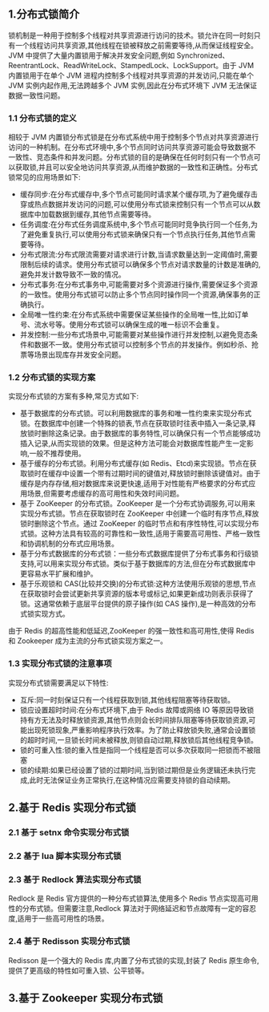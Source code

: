 ## 1.分布式锁简介

锁机制是一种用于控制多个线程对共享资源进行访问的技术。锁允许在同一时刻只有一个线程访问共享资源,其他线程在锁被释放之前需要等待,从而保证线程安全。JVM 中提供了大量内置锁用于解决并发安全问题,例如 Synchronized、ReentrantLock、ReadWriteLock、StampedLock、LockSupport。由于 JVM 内置锁用于在单个 JVM 进程内控制多个线程对共享资源的并发访问,只能在单个 JVM 实例内起作用,无法跨越多个 JVM 实例,因此在分布式环境下 JVM 无法保证数据一致性问题。

### 1.1 分布式锁的定义

相较于 JVM 内置锁分布式锁是在分布式系统中用于控制多个节点对共享资源进行访问的一种机制。在分布式环境中,多个节点同时访问共享资源可能会导致数据不一致性、竞态条件和并发问题。分布式锁的目的是确保在任何时刻只有一个节点可以获取锁,并且可以安全地访问共享资源,从而维护数据的一致性和正确性。分布式锁常见的应用场景如下:

- 缓存同步:在分布式缓存中,多个节点可能同时请求某个缓存项,为了避免缓存击穿或热点数据并发访问的问题,可以使用分布式锁来控制只有一个节点可以从数据库中加载数据到缓存,其他节点需要等待。
- 任务调度:在分布式任务调度系统中,多个节点可能同时竞争执行同一个任务,为了避免重复执行,可以使用分布式锁来确保只有一个节点执行任务,其他节点需要等待。
- 分布式限流:分布式限流需要对请求进行计数,当请求数量达到一定阈值时,需要限制后续的请求。使用分布式锁可以确保多个节点对请求数量的计数是准确的,避免并发计数导致不一致的情况。
- 分布式事务:在分布式事务中,可能需要对多个资源进行操作,需要保证多个资源的一致性。使用分布式锁可以防止多个节点同时操作同一个资源,确保事务的正确执行。
- 全局唯一性约束:在分布式系统中需要保证某些操作的全局唯一性,比如订单号、流水号等。使用分布式锁可以确保生成的唯一标识不会重复。
- 并发控制:一些分布式场景中,可能需要对某些操作进行并发控制,以避免竞态条件和数据不一致。使用分布式锁可以控制多个节点的并发操作。例如秒杀、抢票等场景出现库存并发安全问题。

### 1.2 分布式锁的实现方案

实现分布式锁的方案有多种,常见方式如下:

- 基于数据库的分布式锁。可以利用数据库的事务和唯一性约束来实现分布式锁。在数据库中创建一个特殊的锁表,节点在获取锁时往表中插入一条记录,释放锁时删除这条记录。由于数据库的事务特性,可以确保只有一个节点能够成功插入记录,从而实现锁的效果。但是这种方法可能会对数据库性能产生一定影响,一般不推荐使用。
- 基于缓存的分布式锁。利用分布式缓存(如 Redis、Etcd)来实现锁。节点在获取锁时在缓存中设置一个带有过期时间的键值对,释放锁时删除该键值对。由于缓存是内存存储,相对数据库来说更快速,适用于对性能有严格要求的分布式应用场景,但需要考虑缓存的高可用性和失效时间问题。
- 基于 ZooKeeper 的分布式锁。ZooKeeper 是一个分布式协调服务,可以用来实现分布式锁。节点在获取锁时在 ZooKeeper 中创建一个临时有序节点,释放锁时删除这个节点。通过 ZooKeeper 的临时节点和有序性特性,可以实现分布式锁。这种方法具有较高的可靠性和一致性,适用于需要高可用性、严格一致性和协调机制的分布式应用场景。
- 基于分布式数据库的分布式锁：一些分布式数据库提供了分布式事务和行级锁支持,可以用来实现分布式锁。类似于基于数据库的方法,但在分布式数据库中更容易水平扩展和维护。
- 基于乐观锁和 CAS(比较并交换)的分布式锁:这种方法使用乐观锁的思想,节点在获取锁时会尝试更新共享资源的版本号或标记,如果更新成功则表示获得了锁。这通常依赖于底层平台提供的原子操作(如 CAS 操作),是一种高效的分布式锁实现方式。

由于 Redis 的超高性能和低延迟,ZooKeeper 的强一致性和高可用性,使得 Redis 和 Zookeeper 成为主流的分布式锁实现方案之一。

### 1.3 实现分布式锁的注意事项

实现分布式锁需要满足以下特性:

- 互斥:同一时刻保证只有一个线程获取到锁,其他线程阻塞等待获取锁。
- 锁应设置超时时间:在分布式环境下,由于 Redis 故障或网络 IO 等原因导致锁持有方无法及时释放锁资源,其他节点则会长时间排队阻塞等待获取锁资源,可能出现死锁现象,严重影响程序执行效率。为了防止释放锁失败,通常会设置锁的超时时间,一旦锁长时间未被释放,则锁自动过期,释放锁后其他线程竞争锁。
- 锁的可重入性:锁的重入性是指同一个线程是否可以多次获取同一把锁而不被阻塞
- 锁的续期:如果已经设置了锁的过期时间,当到锁过期但是业务逻辑还未执行完成,此时无法保证业务正常执行,在这种情况应需要支持锁的自动续期。

## 2.基于 Redis 实现分布式锁

### 2.1 基于 setnx 命令实现分布式锁

### 2.2 基于 lua 脚本实现分布式锁

### 2.3 基于 Redlock 算法实现分布式锁

Redlock 是 Redis 官方提供的一种分布式锁算法,使用多个 Redis 节点实现高可用性的分布式锁。但需要注意,Redlock 算法对于网络延迟和节点故障有一定的容忍度,适用于一些高可用性的场景。

### 2.4 基于 Redisson 实现分布式锁

Redisson 是一个强大的 Redis 库,内置了分布式锁的实现,封装了 Redis 原生命令,提供了更高级的特性如可重入锁、公平锁等。

## 3.基于 Zookeeper 实现分布式锁
